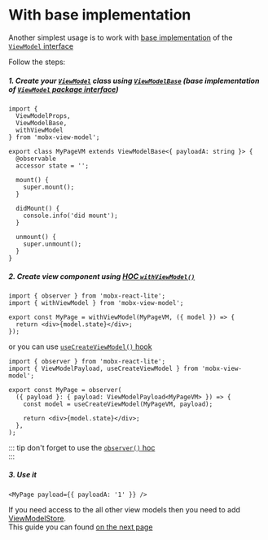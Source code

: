 # With base implementation

Another simplest usage is to work with [base implementation](/api/view-models/base-implementation) of the [`ViewModel` interface](/api/view-models/interface)  

Follow the steps:  

##### **1.** Create your [`ViewModel`](/api/view-models/overview) class using [`ViewModelBase`](/api/view-models/base-implementation) (base implementation of [`ViewModel` package interface](/api/view-models/interface))   

```tsx
import {
  ViewModelProps,
  ViewModelBase,
  withViewModel
} from 'mobx-view-model';

export class MyPageVM extends ViewModelBase<{ payloadA: string }> {
  @observable
  accessor state = '';

  mount() {
    super.mount();
  }

  didMount() {
    console.info('did mount');
  }

  unmount() {
    super.unmount();
  }
}
```

##### **2.** Create view component using [HOC `withViewModel()`](/react/api/with-view-model)  

```tsx
import { observer } from 'mobx-react-lite';
import { withViewModel } from 'mobx-view-model';

export const MyPage = withViewModel(MyPageVM, ({ model }) => {
  return <div>{model.state}</div>;
});
```

or you can use [`useCreateViewModel()` hook](/react/api/use-create-view-model)  

```tsx
import { observer } from 'mobx-react-lite';
import { ViewModelPayload, useCreateViewModel } from 'mobx-view-model';

export const MyPage = observer(
  ({ payload }: { payload: ViewModelPayload<MyPageVM> }) => {
    const model = useCreateViewModel(MyPageVM, payload);

    return <div>{model.state}</div>;
  },
);
```  
::: tip don't forget to use the [`observer()` hoc](https://mobx.js.org/react-integration.html#react-integration)   
:::

##### **3.** Use it  

```tsx
<MyPage payload={{ payloadA: '1' }} />
```


If you need access to the all other view models then you need to add [ViewModelStore](/api/view-model-store/overview).  
This guide you can found [on the next page](/introduction/usage/with-view-model-store)  

